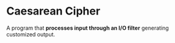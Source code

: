 # Caesarean Cipher
A program that **processes input through an I/O filter** generating customized output.
